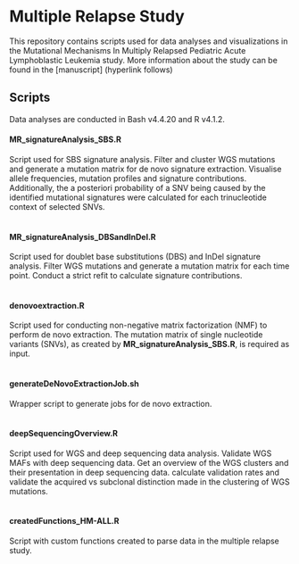 # Multiple Relapse Study

This repository contains scripts used for data analyses and visualizations in the Mutational Mechanisms In Multiply Relapsed Pediatric Acute Lymphoblastic Leukemia study. More information about the study can be found in the [manuscript] (hyperlink follows)

## Scripts

Data analyses are conducted in Bash v4.4.20 and R v4.1.2.

#### MR_signatureAnalysis_SBS.R
Script used for SBS signature analysis. Filter and cluster WGS mutations and generate a mutation matrix for de novo signature extraction. Visualise allele frequencies, mutation profiles and signature contributions. Additionally, the a posteriori probability of a SNV being caused by the identified mutational signatures were calculated for each trinucleotide context of selected SNVs.   
<br/>  

#### MR_signatureAnalysis_DBSandInDel.R 
Script used for doublet base substitutions (DBS) and InDel signature analysis. Filter WGS mutations and generate a mutation matrix for each time point. Conduct a strict refit to calculate signature contributions.   
<br/>  

#### denovoextraction.R
Script used for conducting non-negative matrix factorization (NMF) to perform de novo extraction. The mutation matrix of single nucleotide variants (SNVs), as created by **MR_signatureAnalysis_SBS.R**, is required as input.   
<br/>  

#### generateDeNovoExtractionJob.sh
Wrapper script to generate jobs for de novo extraction.   
<br/>  

#### deepSequencingOverview.R
Script used for WGS and deep sequencing data analysis. Validate WGS MAFs with deep sequencing data. Get an overview of the WGS clusters and their presentation in deep sequencing data. calculate validation rates and validate the acquired vs subclonal distinction made in the clustering of WGS mutations.   
<br/>  

#### createdFunctions_HM-ALL.R
Script with custom functions created to parse data in the multiple relapse study.
